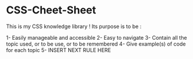 # CSS-Cheet-Sheet
This is my CSS knowledge library ! 
Its purpose is to be :

1- Easily manageable and accessible
2- Easy to navigate
3- Contain all the topic used, or to be use, or to be remembered
4- Give example(s) of code for each topic
5- INSERT NEXT RULE HERE

